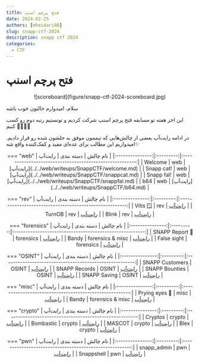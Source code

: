 ```yaml
---
title: فتح پرچم اسنپ
date: 2024-02-25
authors: [mheidari98]
slug: snapp-ctf-2024
description: snapp ctf 2024
categories:
  - CTF
---
```


# فتح پرچم اسنپ

<center> 
![scoreboard](figure/snapp-ctf-2024-scoreboard.jpg)
</center>


سلام، امیدوارم حالتون خوب باشه

این اخر هفته تو مسابقه فتح پرچم اسنپ شرکت کردیم و تونستیم رتبه دوم رو کسب کنیم 🥳✌🏻🔥

<!-- more -->


در ادامه رایت‌آپ بعضی از چالش‌هایی که تیممون موفق به حلشون شده رو قرار دادیم.  امیدواریم این مطالب برای عده‌ای مفید و کمک‌کننده واقع شه✨


<center> 
=== "web" 
    |     نام چالش    | دسته بندی |                          رایت‌آپ                         |
    |:---------------:|:---------:|:-------------------------------------------------------:|
    |     Welcome     |    web    |      [رایت‌آپ](../../web/writeups/SnappCTF/welcome.md)      |
    |    Snapp cat!   |    web    |      [رایت‌آپ](../../web/writeups/SnappCTF/snappcat.md)     |
    |    Snapp fal!   |    web    |      [رایت‌آپ](../../web/writeups/SnappCTF/snappfal.md)     |
    |       b64       |    web    |        [رایت‌آپ](../../web/writeups/SnappCTF/b64.md)        |

=== "rev" 
    |     نام چالش    | دسته بندی |                          رایت‌آپ                         |
    |:---------------:|:---------:|:-------------------------------------------------------:|
    |     Vitis 🪟     |    rev    |     [رایت‌آپ](../../reverse/writeups/SnappCTF/vitis.md)     |
    |      TurnOB     |    rev    |     [رایت‌آپ](../../reverse/writeups/SnappCTF/TurnOB.md)    |
    |      Blink      |    rev    |     [رایت‌آپ](../../reverse/writeups/SnappCTF/blink.md)     |

=== "forensics" 
    |     نام چالش    | دسته بندی |                          رایت‌آپ                         |
    |:---------------:|:---------:|:-------------------------------------------------------:|
    |  SNAPP Report 📝 | forensics | [رایت‌آپ](../../forensic/writeups/SnappCTF/snapp-report.md) |
    |      Bandy      | forensics & misc |       [رایت‌آپ](../../misc/writeups/SnappCTF/bandy.md)      |
    |   False sight   | forensics |  [رایت‌آپ](../../forensic/writeups/SnappCTF/false-sight.md) |

=== "OSINT" 
    |     نام چالش    | دسته بندی |                          رایت‌آپ                         |
    |:---------------:|:---------:|:-------------------------------------------------------:|
    | SNAPP Customers |   OSINT   |    [رایت‌آپ](../../misc/writeups/SnappCTF/SnappOsint.md#snapp-customer)    |
    |  SNAPP Records  |   OSINT   |    [رایت‌آپ](../../misc/writeups/SnappCTF/SnappOsint.md#snapp-records)    |
    |  SNAPP Bounties |   OSINT   |    [رایت‌آپ](../../misc/writeups/SnappCTF/SnappOsint.md#snapp-bounties)    |
    |   SNAPP Saving  |   OSINT   |    [رایت‌آپ](../../misc/writeups/SnappCTF/SnappOsint.md#snapp-saving)    |


=== "misc" 
    |     نام چالش    | دسته بندی |                          رایت‌آپ                         |
    |:---------------:|:---------:|:-------------------------------------------------------:|
    |  Prying eyes 👀  |    misc   |    [رایت‌آپ](../../misc/writeups/SnappCTF/prying-eyes.md)   |
    |      Bandy      | forensics & misc |       [رایت‌آپ](../../misc/writeups/SnappCTF/bandy.md)      |


=== "crypto" 
    |     نام چالش    | دسته بندی |                          رایت‌آپ                         |
    |:---------------:|:---------:|:-------------------------------------------------------:|
    |     Cryptos     |   crypto  |     [رایت‌آپ](../../crypto/writeups/SnappCTF/Cryptos.md)    |
    |    Bombastic    |   crypto  |    [رایت‌آپ](../../crypto/writeups/SnappCTF/Bombastic.md)   |
    |      MASCOT     |   crypto  |     [رایت‌آپ](../../crypto/writeups/SnappCTF/mascot.md)     |
    |       Blex      |   crypto  |      [رایت‌آپ](../../crypto/writeups/SnappCTF/Blex.md)      |

=== "pwn" 
    |     نام چالش    | دسته بندی |                          رایت‌آپ                         |
    |:---------------:|:---------:|:-------------------------------------------------------:|
    |   snapp_admin   |    pwn    |    [رایت‌آپ](../../pwn/writeups/SnappCTF/Snapp_admin.md)    |
    |    Snappshell   |    pwn    |     [رایت‌آپ](../../pwn/writeups/SnappCTF/Snappshell.md)    |

</center>



